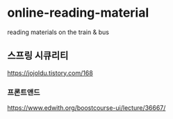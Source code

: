 # online-reading-material
reading materials on the train &amp; bus

## 스프링 시큐리티

https://jojoldu.tistory.com/168

### 프론트앤드

https://www.edwith.org/boostcourse-ui/lecture/36667/
